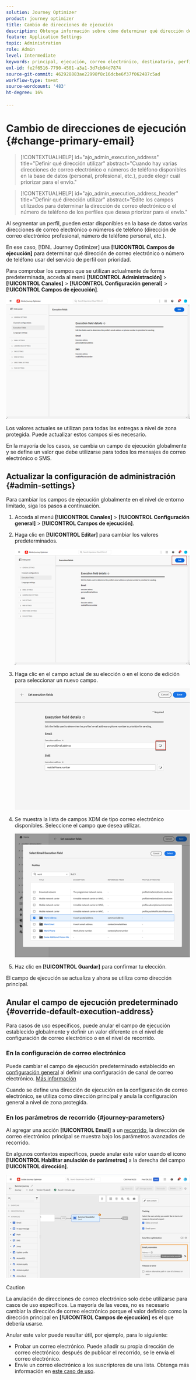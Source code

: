 ```yaml
---
solution: Journey Optimizer
product: journey optimizer
title: Cambio de direcciones de ejecución
description: Obtenga información sobre cómo determinar qué dirección de correo electrónico utilizar desde el servicio de perfil.
feature: Application Settings
topic: Administration
role: Admin
level: Intermediate
keywords: principal, ejecución, correo electrónico, destinatario, perfil, optimizador
exl-id: fe2f6516-7790-4501-a3a1-3d7cb94d7874
source-git-commit: 462928883ae22998f8c16dcbe6f37f062487c5ad
workflow-type: tm+mt
source-wordcount: '483'
ht-degree: 16%

---
```


# Cambio de direcciones de ejecución {#change-primary-email}

>[!CONTEXTUALHELP]
>id="ajo_admin_execution_address"
>title="Definir qué dirección utilizar"
>abstract="Cuando hay varias direcciones de correo electrónico o números de teléfono disponibles en la base de datos (personal, profesional, etc.), puede elegir cuál priorizar para el envío."

>[!CONTEXTUALHELP]
>id="ajo_admin_execution_address_header"
>title="Definir qué dirección utilizar"
>abstract="Edite los campos utilizados para determinar la dirección de correo electrónico o el número de teléfono de los perfiles que desea priorizar para el envío."

Al segmentar un perfil, pueden estar disponibles en la base de datos varias direcciones de correo electrónico o números de teléfono (dirección de correo electrónico profesional, número de teléfono personal, etc.).

En ese caso, [!DNL Journey Optimizer] usa **[!UICONTROL Campos de ejecución]** para determinar qué dirección de correo electrónico o número de teléfono usar del servicio de perfil con prioridad.

Para comprobar los campos que se utilizan actualmente de forma predeterminada, acceda al menú **[!UICONTROL Administración]** > **[!UICONTROL Canales]** > **[!UICONTROL Configuración general]** > **[!UICONTROL Campos de ejecución]**.

![](assets/primary-address-execution-fields.png)

Los valores actuales se utilizan para todas las entregas a nivel de zona protegida. Puede actualizar estos campos si es necesario.

En la mayoría de los casos, se cambia un campo de ejecución globalmente y se define un valor que debe utilizarse para todos los mensajes de correo electrónico o SMS. <!--[Learn how](#admin-settings)-->

<!--In some specific use cases only, you can override the value set globally and define a different value at the journey level. [Learn more](#journey-parameters)-->

## Actualizar la configuración de administración {#admin-settings}

Para cambiar los campos de ejecución globalmente en el nivel de entorno limitado, siga los pasos a continuación.

1. Acceda al menú **[!UICONTROL Canales]** > **[!UICONTROL Configuración general]** > **[!UICONTROL Campos de ejecución]**.

1. Haga clic en **[!UICONTROL Editar]** para cambiar los valores predeterminados.

   ![](assets/primary-address.png)

1. Haga clic en el campo actual de su elección o en el icono de edición para seleccionar un nuevo campo.

   ![](assets/primary-address-edit.png)

1. Se muestra la lista de campos XDM de tipo correo electrónico disponibles. Seleccione el campo que desea utilizar.

   ![](assets/primary-address-select-field.png)

1. Haz clic en **[!UICONTROL Guardar]** para confirmar tu elección.

El campo de ejecución se actualiza y ahora se utiliza como dirección principal.

<!--1. You can also select an additional field to use as secondary email address. This allows you to determine which field to use if the primary field is empty for a profile. -->

## Anular el campo de ejecución predeterminado {#override-default-execution-address}

Para casos de uso específicos, puede anular el campo de ejecución establecido globalmente y definir un valor diferente en el nivel de configuración de correo electrónico o en el nivel de recorrido.

### En la configuración de correo electrónico

Puede cambiar el campo de ejecución predeterminado establecido en [configuración general](#admin-settings) al definir una configuración de canal de correo electrónico. [Más información](../email/email-settings.md#execution-address)

Cuando se define una dirección de ejecución en la configuración de correo electrónico, se utiliza como dirección principal y anula la configuración general a nivel de zona protegida.

### En los parámetros de recorrido {#journey-parameters}

Al agregar una acción **[!UICONTROL Email]** a un [recorrido](../email/create-email.md#create-email-journey-campaign), la dirección de correo electrónico principal se muestra bajo los parámetros avanzados de recorrido.

En algunos contextos específicos, puede anular este valor usando el icono **[!UICONTROL Habilitar anulación de parámetros]** a la derecha del campo **[!UICONTROL dirección]**.

![](assets/journey-enable-parameter-override.png)

>[!CAUTION]
>
>La anulación de direcciones de correo electrónico solo debe utilizarse para casos de uso específicos. La mayoría de las veces, no es necesario cambiar la dirección de correo electrónico porque el valor definido como la dirección principal en **[!UICONTROL Campos de ejecución]** es el que debería usarse.

Anular este valor puede resultar útil, por ejemplo, para lo siguiente:

* Probar un correo electrónico. Puede añadir su propia dirección de correo electrónico: después de publicar el recorrido, se le envía el correo electrónico.
* Envíe un correo electrónico a los suscriptores de una lista. Obtenga más información en [este caso de uso](../building-journeys/message-to-subscribers-uc.md).

